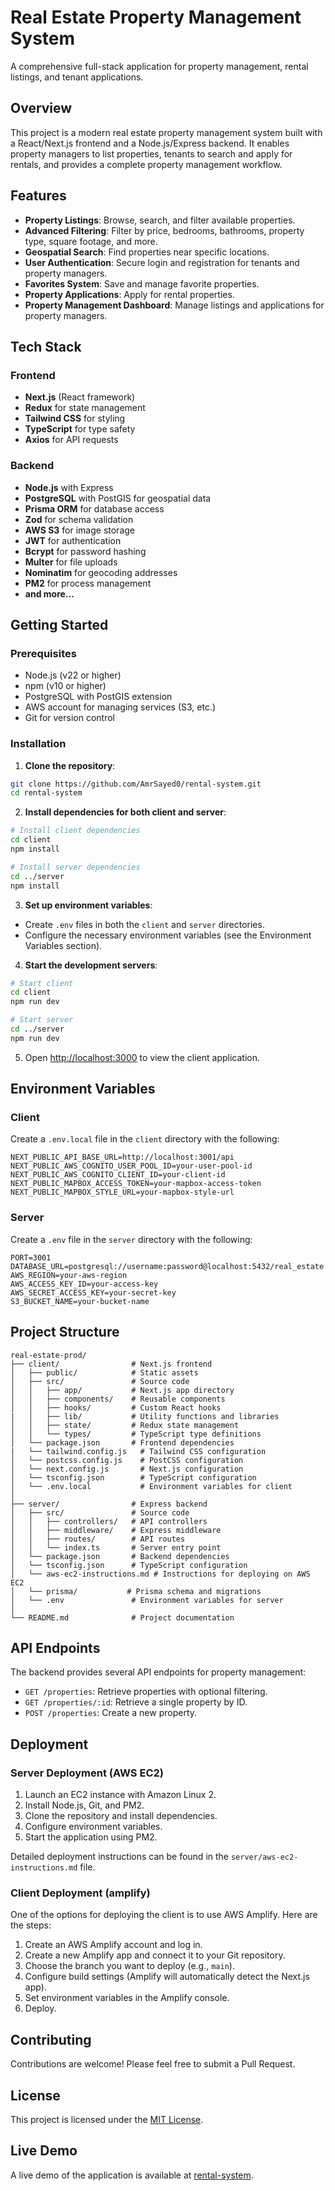 # Real Estate Property Management System

A comprehensive full-stack application for property management, rental listings, and tenant applications.

## Overview

This project is a modern real estate property management system built with a React/Next.js frontend and a Node.js/Express backend. It enables property managers to list properties, tenants to search and apply for rentals, and provides a complete property management workflow.

## Features

- **Property Listings**: Browse, search, and filter available properties.
- **Advanced Filtering**: Filter by price, bedrooms, bathrooms, property type, square footage, and more.
- **Geospatial Search**: Find properties near specific locations.
- **User Authentication**: Secure login and registration for tenants and property managers.
- **Favorites System**: Save and manage favorite properties.
- **Property Applications**: Apply for rental properties.
- **Property Management Dashboard**: Manage listings and applications for property managers.

## Tech Stack

### Frontend

- **Next.js** (React framework)
- **Redux** for state management
- **Tailwind CSS** for styling
- **TypeScript** for type safety
- **Axios** for API requests

### Backend

- **Node.js** with Express
- **PostgreSQL** with PostGIS for geospatial data
- **Prisma ORM** for database access
- **Zod** for schema validation
- **AWS S3** for image storage
- **JWT** for authentication
- **Bcrypt** for password hashing
- **Multer** for file uploads
- **Nominatim** for geocoding addresses
- **PM2** for process management
- **and more...**

## Getting Started

### Prerequisites

- Node.js (v22 or higher)
- npm (v10 or higher)
- PostgreSQL with PostGIS extension
- AWS account for managing services (S3, etc.)
- Git for version control

### Installation

1. **Clone the repository**:

```bash
git clone https://github.com/AmrSayed0/rental-system.git
cd rental-system
```

2. **Install dependencies for both client and server**:

```bash
# Install client dependencies
cd client
npm install

# Install server dependencies
cd ../server
npm install
```

3. **Set up environment variables**:

- Create `.env` files in both the `client` and `server` directories.
- Configure the necessary environment variables (see the Environment Variables section).

4. **Start the development servers**:

```bash
# Start client
cd client
npm run dev

# Start server
cd ../server
npm run dev
```

5. Open [http://localhost:3000](http://localhost:3000) to view the client application.

## Environment Variables

### Client

Create a `.env.local` file in the `client` directory with the following:

```env
NEXT_PUBLIC_API_BASE_URL=http://localhost:3001/api
NEXT_PUBLIC_AWS_COGNITO_USER_POOL_ID=your-user-pool-id
NEXT_PUBLIC_AWS_COGNITO_CLIENT_ID=your-client-id
NEXT_PUBLIC_MAPBOX_ACCESS_TOKEN=your-mapbox-access-token
NEXT_PUBLIC_MAPBOX_STYLE_URL=your-mapbox-style-url
```

### Server

Create a `.env` file in the `server` directory with the following:

```env
PORT=3001
DATABASE_URL=postgresql://username:password@localhost:5432/real_estate
AWS_REGION=your-aws-region
AWS_ACCESS_KEY_ID=your-access-key
AWS_SECRET_ACCESS_KEY=your-secret-key
S3_BUCKET_NAME=your-bucket-name
```

## Project Structure

```
real-estate-prod/
├── client/                # Next.js frontend
│   ├── public/            # Static assets
│   ├── src/               # Source code
│   │   ├── app/           # Next.js app directory
│   │   ├── components/    # Reusable components
│   │   ├── hooks/         # Custom React hooks
|   │   ├── lib/           # Utility functions and libraries
│   │   ├── state/         # Redux state management
│   │   └── types/         # TypeScript type definitions
│   └── package.json       # Frontend dependencies
|   └── tailwind.config.js   # Tailwind CSS configuration
│   └── postcss.config.js    # PostCSS configuration
│   └── next.config.js       # Next.js configuration
│   └── tsconfig.json        # TypeScript configuration
│   └── .env.local           # Environment variables for client
│
├── server/                # Express backend
│   ├── src/               # Source code
│   │   ├── controllers/   # API controllers
│   │   ├── middleware/    # Express middleware
│   │   ├── routes/        # API routes
│   │   └── index.ts       # Server entry point
│   └── package.json       # Backend dependencies
│   └── tsconfig.json      # TypeScript configuration
│   └── aws-ec2-instructions.md # Instructions for deploying on AWS EC2
│   └── prisma/           # Prisma schema and migrations
│   └── .env               # Environment variables for server
│
└── README.md              # Project documentation
```

## API Endpoints

The backend provides several API endpoints for property management:

- `GET /properties`: Retrieve properties with optional filtering.
- `GET /properties/:id`: Retrieve a single property by ID.
- `POST /properties`: Create a new property.

## Deployment

### Server Deployment (AWS EC2)

1. Launch an EC2 instance with Amazon Linux 2.
2. Install Node.js, Git, and PM2.
3. Clone the repository and install dependencies.
4. Configure environment variables.
5. Start the application using PM2.

Detailed deployment instructions can be found in the `server/aws-ec2-instructions.md` file.

### Client Deployment (amplify)

One of the options for deploying the client is to use AWS Amplify. Here are the steps:

1. Create an AWS Amplify account and log in.
2. Create a new Amplify app and connect it to your Git repository.
3. Choose the branch you want to deploy (e.g., `main`).
4. Configure build settings (Amplify will automatically detect the Next.js app).
5. Set environment variables in the Amplify console.
6. Deploy.

## Contributing

Contributions are welcome! Please feel free to submit a Pull Request.

## License

This project is licensed under the [MIT License](LICENSE).

## Live Demo

A live demo of the application is available at [rental-system](https://main.dnvxsckxkjw9i.amplifyapp.com/).

